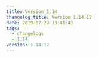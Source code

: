 ```yaml
---
title: Version 1.14
changelog_title: Version 1.14.12
date: 2019-07-29 13:41:43
tags:
  - changelogs
  - 1.14
version: 1.14.12
---
```


<script src="https://gist.github.com/spinnaker-release/5e1472bb2679601121aa4d5097b3b08b.js"/>
